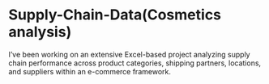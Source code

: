 # Supply-Chain-Data(Cosmetics analysis)
I’ve been working on an extensive Excel-based project analyzing supply chain performance across product categories, shipping partners, locations, and suppliers within an e-commerce framework.
